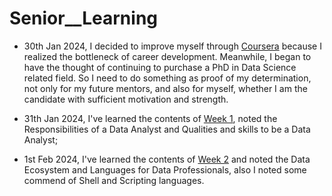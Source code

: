 # Senior__Learning

- 30th Jan 2024, I decided to improve myself through [Coursera](https://www.coursera.org/user/1e6ed734d0da29792d5d11b1c92b623c) because I realized the bottleneck of career development.
  Meanwhile, I began to have the thought of continuing to purchase a PhD in Data Science related field. So I need to do something as proof of my determination, not only for my future mentors, and also for myself, whether I am the candidate with sufficient motivation and strength.

- 31th Jan 2024, I've learned the contents of [Week 1](https://github.com/ZsyRock/IBM-Data-Analyst-Professional-Certificate/blob/main/Week1-What-is-Data-Analytics.md), noted the Responsibilities of a Data Analyst and Qualities and skills to be a Data Analyst;
  
- 1st Feb 2024, I've learned the contents of [Week 2](https://github.com/ZsyRock/IBM-Data-Analyst-Professional-Certificate/blob/main/week2-The-Data-Ecosystem.md) and noted the Data Ecosystem and Languages for Data Professionals, also I noted some commend of Shell and Scripting languages.
